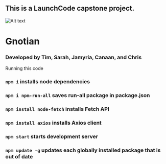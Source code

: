 ## This is a LaunchCode capstone project.
![Alt text](assets/gnotianlogo.png)
# Gnotian

### Developed by Tim, Sarah, Jamyria, Canaan, and Chris

Running this code
### `npm i` installs node dependencies
### `npm i npm-run-all` saves run-all package in package.json
### `npm install node-fetch` installs Fetch API
### `npm install axios` installs Axios client
### `npm start` starts development server
### `npm update -g` updates each globally installed package that is out of date
